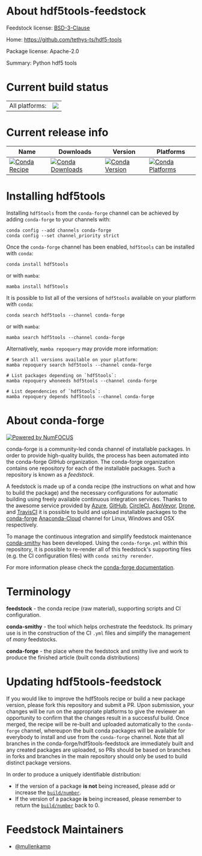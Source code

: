 About hdf5tools-feedstock
=========================

Feedstock license: [BSD-3-Clause](https://github.com/conda-forge/hdf5tools-feedstock/blob/main/LICENSE.txt)

Home: https://github.com/tethys-ts/hdf5-tools

Package license: Apache-2.0

Summary: Python hdf5 tools

Current build status
====================


<table><tr><td>All platforms:</td>
    <td>
      <a href="https://dev.azure.com/conda-forge/feedstock-builds/_build/latest?definitionId=17577&branchName=main">
        <img src="https://dev.azure.com/conda-forge/feedstock-builds/_apis/build/status/hdf5tools-feedstock?branchName=main">
      </a>
    </td>
  </tr>
</table>

Current release info
====================

| Name | Downloads | Version | Platforms |
| --- | --- | --- | --- |
| [![Conda Recipe](https://img.shields.io/badge/recipe-hdf5tools-green.svg)](https://anaconda.org/conda-forge/hdf5tools) | [![Conda Downloads](https://img.shields.io/conda/dn/conda-forge/hdf5tools.svg)](https://anaconda.org/conda-forge/hdf5tools) | [![Conda Version](https://img.shields.io/conda/vn/conda-forge/hdf5tools.svg)](https://anaconda.org/conda-forge/hdf5tools) | [![Conda Platforms](https://img.shields.io/conda/pn/conda-forge/hdf5tools.svg)](https://anaconda.org/conda-forge/hdf5tools) |

Installing hdf5tools
====================

Installing `hdf5tools` from the `conda-forge` channel can be achieved by adding `conda-forge` to your channels with:

```
conda config --add channels conda-forge
conda config --set channel_priority strict
```

Once the `conda-forge` channel has been enabled, `hdf5tools` can be installed with `conda`:

```
conda install hdf5tools
```

or with `mamba`:

```
mamba install hdf5tools
```

It is possible to list all of the versions of `hdf5tools` available on your platform with `conda`:

```
conda search hdf5tools --channel conda-forge
```

or with `mamba`:

```
mamba search hdf5tools --channel conda-forge
```

Alternatively, `mamba repoquery` may provide more information:

```
# Search all versions available on your platform:
mamba repoquery search hdf5tools --channel conda-forge

# List packages depending on `hdf5tools`:
mamba repoquery whoneeds hdf5tools --channel conda-forge

# List dependencies of `hdf5tools`:
mamba repoquery depends hdf5tools --channel conda-forge
```


About conda-forge
=================

[![Powered by
NumFOCUS](https://img.shields.io/badge/powered%20by-NumFOCUS-orange.svg?style=flat&colorA=E1523D&colorB=007D8A)](https://numfocus.org)

conda-forge is a community-led conda channel of installable packages.
In order to provide high-quality builds, the process has been automated into the
conda-forge GitHub organization. The conda-forge organization contains one repository
for each of the installable packages. Such a repository is known as a *feedstock*.

A feedstock is made up of a conda recipe (the instructions on what and how to build
the package) and the necessary configurations for automatic building using freely
available continuous integration services. Thanks to the awesome service provided by
[Azure](https://azure.microsoft.com/en-us/services/devops/), [GitHub](https://github.com/),
[CircleCI](https://circleci.com/), [AppVeyor](https://www.appveyor.com/),
[Drone](https://cloud.drone.io/welcome), and [TravisCI](https://travis-ci.com/)
it is possible to build and upload installable packages to the
[conda-forge](https://anaconda.org/conda-forge) [Anaconda-Cloud](https://anaconda.org/)
channel for Linux, Windows and OSX respectively.

To manage the continuous integration and simplify feedstock maintenance
[conda-smithy](https://github.com/conda-forge/conda-smithy) has been developed.
Using the ``conda-forge.yml`` within this repository, it is possible to re-render all of
this feedstock's supporting files (e.g. the CI configuration files) with ``conda smithy rerender``.

For more information please check the [conda-forge documentation](https://conda-forge.org/docs/).

Terminology
===========

**feedstock** - the conda recipe (raw material), supporting scripts and CI configuration.

**conda-smithy** - the tool which helps orchestrate the feedstock.
                   Its primary use is in the construction of the CI ``.yml`` files
                   and simplify the management of *many* feedstocks.

**conda-forge** - the place where the feedstock and smithy live and work to
                  produce the finished article (built conda distributions)


Updating hdf5tools-feedstock
============================

If you would like to improve the hdf5tools recipe or build a new
package version, please fork this repository and submit a PR. Upon submission,
your changes will be run on the appropriate platforms to give the reviewer an
opportunity to confirm that the changes result in a successful build. Once
merged, the recipe will be re-built and uploaded automatically to the
`conda-forge` channel, whereupon the built conda packages will be available for
everybody to install and use from the `conda-forge` channel.
Note that all branches in the conda-forge/hdf5tools-feedstock are
immediately built and any created packages are uploaded, so PRs should be based
on branches in forks and branches in the main repository should only be used to
build distinct package versions.

In order to produce a uniquely identifiable distribution:
 * If the version of a package **is not** being increased, please add or increase
   the [``build/number``](https://docs.conda.io/projects/conda-build/en/latest/resources/define-metadata.html#build-number-and-string).
 * If the version of a package **is** being increased, please remember to return
   the [``build/number``](https://docs.conda.io/projects/conda-build/en/latest/resources/define-metadata.html#build-number-and-string)
   back to 0.

Feedstock Maintainers
=====================

* [@mullenkamp](https://github.com/mullenkamp/)


